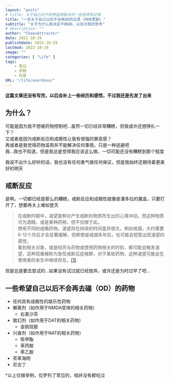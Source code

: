 ```yaml
---
layout: "posts"
# title: 关于自己对于药物滥用相关的一些思考和记录
title: "一些关于自己以后不会再OD的记录（持续更新）"
subtitle: "关于为什么我决定不再OD，以及对其的思考"
# description: ""
author: "ChaosAttractor"
date: 2022-10-29
publishdate: 2022-10-29
lastmod: 2022-10-29
image: ""
categories: [ "Life" ]
tags:
    - 笔记
    - 药物
    - 科普
URL: "/life/overdose/"
---
```


<!-- **这是一篇对于我从3月来自己所经历的事情的记录，以及以此展开的思考** -->
<!-- **这是一篇关于我决定不再OD，以及对其的思考的记录** -->
**这篇文章还没有写完，以后会补上一些经历和感悟，不过我还是先发了出来**

## 为什么？
可能是因为我不想被药物控制吧...虽然一切已经非常糟糕，但我或许还想挣扎一下？  
又或者是因为戒断反应和成瘾性让我有很强的罪恶感？  
再或者是我觉得药物滥用并不能解决任何事情，只是一种逃避吧  
我...我也不知道，但是我总是觉得我应该这么做，一切可能还没有糟糕到那个程度

我说不出什么好听的话，我也没有任何勇气做任何保证，但是我始终还期待着更美好的明天

## 戒断反应
是啊，一切都已经是那么的糟糕，戒断反应和成瘾性就像是潘多拉的魔盒，只要打开了，想要再关上难如登天

> 在戒断时期中，渴望是种对产生戒断的物质所生出的心理冲动。而这种物质可为酒精，或是某种药物，但不仅限于此。  
> 停用不同的成瘾药物，渴望存在持续的时间差异很大。例如戒烟，大约需要6-12个月后才会显著缓解，但即使是戒烟多年后，也可能会短暂出现渴望的感觉。  
> 看到相关对象，或是经历与药物或使用药物相关的时刻，都可能会触发渴望，这种现像被称为急性戒断后症候群，对于某些药物，这种渴望可能会在使用者的余生中继续存在。[[1]](https://zh.wikipedia.org/wiki/%E8%97%A5%E7%89%A9%E6%88%92%E6%96%B7#%E6%B8%B4%E6%9C%9B)

但是总是要去尝试的...如果没有试过就已经放弃，或许还是为时过早了吧...

## 一些希望自己以后不会再去碰（OD）的药物
 - 任何具有成瘾性的娱乐性药物
 - 解离剂（如作用于NMDA受体的相关药物）
   - 右美沙芬
 - 致幻剂（如作用于DAT的相关药物）
   - 金刚烷胺
 - 兴奋剂（如作用于NAT的相关药物）
   - 哌甲酯
   - 苯丙胺
   - 苯乙胺
 - 茶苯海明
 - 尼古丁
 
 *以上仅做举例，仅罗列了常见的，咱并没有都吃过


<!-- Note
关于以后不要再继续磕药的记录
不要碰这些东西了吧…

一些不要尝试东西（持续更新）：
致幻剂 解离剂 兴奋剂 尼古丁
安非他酮 安非他命 苯乙胺 （DA相关）
解离计量 右美沙芬等NMDA相关
茶苯海明等H1直接相关
苯巴比妥
尼古丁

一些原因（零碎的）

或许…我还是并不想被药物控制吧…

在戒断时期中，渴望是种对产生戒断的物质所生出的心理冲动。而这种物质可为酒精，或是某种药物，但不仅限于此。

停用不同的成瘾药物，渴望存在持续的时间差异很大。例如戒烟，大约需要6-12个月后才会显著缓解，但即使是戒烟多年后，也可能会短暂出现渴望的感觉。

看到相关对象，或是经历与药物或使用药物相关的时刻，都可能会触发渴望，这种现像被称为急性戒断后症候群，对于某些药物，这种渴望可能会在使用者的余生中继续存在。对于酒精戒断症候群, 情况会在几个月内逐渐改善，对于严重者，则要过好几年才会逐渐好转。

一些和DA相关药物（谵妄剂相关）的感受

这种朦胧的头晕朦胧的难受而且明知道吃了更难受但是还想吃的感觉是不是戒断反应呢

反胃 头晕头疼 恶心 想吐 声音感觉离自己很远 散瞳 一点都不舒服的解离 戒断反应 还想吃 不敢吃东西 谵妄 抑郁 害怕 兴奋 躯体化 发病 等等 -->

